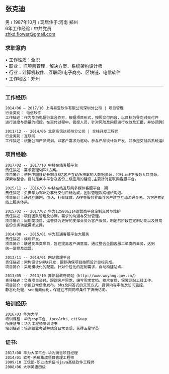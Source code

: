 ## 张克迪

男 &iota; 1987年10月 &iota; 现居住于:河南 郑州 <br/>
6年工作经验 &iota; 中共党员 <br/>
zhkd.flower@gmail.com <br/>

### 求职意向
&bull;	工作性质：全职<br/>
&bull;	职业： IT项目管理、解决方案、系统架构设计师<br/>
&bull;	行业：计算机软件、互联网/电子商务、区块链、电信软件 <br/>
&bull;	工作地区：郑州<br/>
<hr/>

### 工作经历:

```markdown
2014/06 – 2017/10 上海易宝软件有限公司深圳分公司 | 项目管理 
行业类别： 电信软件
工作描述：作为华为电信行业合作方，根据项目形式，按照交付内容，以目标为导向对交付件
进行进度与质量的把控。在交付过程中，管控人员，针对风险及问题进行收敛及汇报，并协调跨部门的合作。

2011/12 -- 2014/06 北京高信达郑州分公司 | 全栈开发工程师
行业类别：互联网
工作描述：根据公司产品规划，以客户需求为驱动，参与产品设计及开发，并承担交付后系统运维保障工作。
```

### 项目经验:
```markdown
2017/02 -- 2017/10 中移在线客服平台
责任描述：需求管理&解决方案。
项目简介：依托中国移动长期与8亿客户互动所积累的大数据资源，和线上线下服务入口资源，
探索与整合。目前是集中平台及省份二级应用的建设,主要针对互联网客服平台。

2015/11 -- 2016/03 中移在线互联网多媒体客服平台一期
责任描述：负责华为郑州办事处交付目标达成，团队管理及跨组织沟通。
项目简介：通过互联网、电话、社交媒体、APP等服务界面与客户建立互动沟通关系，为客户构建
线上服务体系。

2015/02 -- 2017/02 华为12580&114运营商平台定制交付与维护
责任描述：项目团队管理及协调，需求的沟通与交付管理。
项目简介：周期类项目，运营商为更好的支撑业务为客户服务，制定的阶段性定制功能以及日常
省份业务功能需求支撑。

2014/08 -- 2015/01 华为联通客服平台大服务
责任描述：模块开发。
项目简介：联通变革类项目，旨在提高客户满意度。通过整合全国客服工单类的业务，达到
统一监控及运营。

2013/11 -- 2014/01 网站管理平台
责任描述：架构设计&模块开发，跟踪确保项目按照设计目标完成。
项目简介：采用模块化的配置，针对个性化的定制需求，自动构建站点。

2013/05 -- 2013/10 舞阳县政府网站（http://www.wuyang.gov.cn/）
责任描述：负责项目交付。跟踪客户需求，编写需求文档。技术支撑，保障网站上线工作。
项目简介：承担日常信息发布，bbs及问答式的交流方式。提供内容审核及访问监控，
静态化处理，seo搜索优化，保证在不同网络条件下流畅访问。
```
### 培训经历:
```markdown
2016/03	华为大学
培训课程：华为csp平台、ipcc&rbt、cti&uap
所获证书：华为工程师培训证书
培训描述：培训结业考试并结合日常表现，获得五星学员
```
### 证书:
```markdown
2017/08 华为大学平台-华为销售项目经理
2014/01 软考-系统集成项目管理工程师
2009/10 工信部-职业技术证书java高级软件工程师
2008/06 大学英语四级
```

